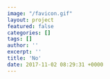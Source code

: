 ```yaml
---
image: "/favicon.gif"
layout: project
featured: false
categories: []
tags: []
author: ''
excerpt: ''
title: 'No'
date: 2017-11-02 08:29:31 +0000
---
```


